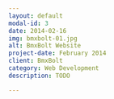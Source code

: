 ```yaml
---
layout: default
modal-id: 3
date: 2014-02-16
img: bmxbolt-01.jpg
alt: BmxBolt Website
project-date: February 2014
client: BmxBolt
category: Web Development
description: TODO

---
```

